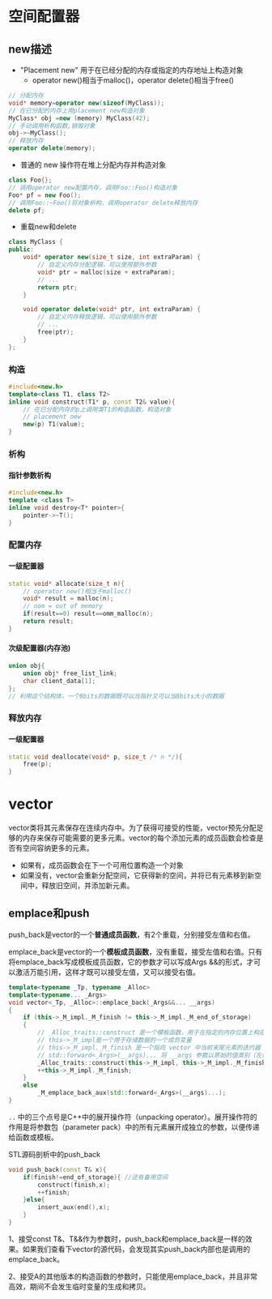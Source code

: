 # 空间配置器

## new描述

- "Placement new" 用于在已经分配的内存或指定的内存地址上构造对象
  - operator new()相当于malloc()，operator delete()相当于free()

```c++
// 分配内存
void* memory=operator new(sizeof(MyClass));
// 在已分配的内存上用placement new构造对象
MyClass* obj =new (memory) MyClass(42);
// 手动调用析构函数,销毁对象
obj->~MyClass();
// 释放内存
operator delete(memory);
```

- 普通的 new 操作符在堆上分配内存并构造对象

```c++
class Foo{};
// 调用operator new配置内存，调用Foo::Foo()构造对象
Foo* pf = new Foo();
// 调用Foo::~Foo()将对象析构，调用operator delete释放内存
delete pf;
```

- 重载new和delete

```c++
class MyClass {
public:
    void* operator new(size_t size, int extraParam) {
        // 自定义内存分配逻辑，可以使用额外参数
        void* ptr = malloc(size + extraParam);
        // ...
        return ptr;
    }

    void operator delete(void* ptr, int extraParam) {
        // 自定义内存释放逻辑，可以使用额外参数
        // ...
        free(ptr);
    }
};
```



### 构造

```c++
#include<new.h>
template<class T1, class T2>
inline void construct(T1* p, const T2& value){
    // 在已分配内存的p上调用类T1的构造函数，构造对象
    // placement new
    new(p) T1(value);
}
```

### 析构

#### 指针参数析构

```c++
#include<new.h>
template <class T>
inline void destroy<T* pointer>{
    pointer->~T();
}
```

### 配置内存

#### 一级配置器

```c++
static void* allocate(size_t n){
    // operator new()相当于malloc()
    void* result = malloc(n);
    // oom = out of memory
    if(result==0) result==omm_malloc(n);
    return result;
}
```

#### 次级配置器(内存池)

```c++
union obj{
	union obj* free_list_link;
    char client_data[1];
};
// 利用这个结构体，一个8bits的数据既可以当指针又可以当8bits大小的数据
```



### 释放内存

#### 一级配置器

```c++
static void deallocate(void* p, size_t /* n */){
    free(p);
}
```



# vector

vector类将其元素保存在连续内存中。为了获得可接受的性能，vector预先分配足够的内存来保存可能需要的更多元素。vector的每个添加元素的成员函数会检查是否有空间容纳更多的元素。

- 如果有，成员函数会在下一个可用位置构造一个对象
- 如果没有，vector会重新分配空间，它获得新的空间，并将已有元素移到新空间中，释放旧空间，并添加新元素。



## emplace和push

push_back是vector的一个**普通成员函数**，有2个重载，分别接受左值和右值。

emplace_back是vector的一个**模板成员函数**，没有重载，接受左值和右值。只有将emplace_back写成模板成员函数，它的参数才可以写成Args &&的形式，才可以激活万能引用，这样才既可以接受左值，又可以接受右值。

```c++
template<typename _Tp, typename _Alloc>
template<typename... _Args>
void vector<_Tp, _Alloc>::emplace_back(_Args&&... __args)
{
    if (this->_M_impl._M_finish != this->_M_impl._M_end_of_storage)
    {
        // _Alloc_traits::construct 是一个模板函数，用于在指定的内存位置上构造对象
        // this->_M_impl是一个用于存储数据的一个成员变量
        // this->_M_impl._M_finish 是一个指向 vector 中当前末尾元素的迭代器
        // std::forward<_Args>(__args)... 将 __args 参数以原始的值类别（左值或右值）转发给 construct 函数
        _Alloc_traits::construct(this->_M_impl, this->_M_impl._M_finish,std::forward<_Args>(__args)...);
        ++this->_M_impl._M_finish;
    }
    else
        _M_emplace_back_aux(std::forward<_Args>(__args)...);
}
```

`..` 中的三个点号是C++中的展开操作符（unpacking operator）。展开操作符的作用是将参数包（parameter pack）中的所有元素展开成独立的参数，以便传递给函数或模板。





STL源码剖析中的push_back

```c++
void push_back(const T& x){
    if(finish!=end_of_storage){ //还有备用空间
        construct(finish,x);
        ++finish;
    }else{
        insert_aux(end(),x);
    }
}
```







1、接受const T&、T&&作为参数时，push_back和emplace_back是一样的效果。如果我们查看下vector的源代码，会发现其实push_back内部也是调用的emplace_back。

2、接受A的其他版本的构造函数的参数时，只能使用emplace_back，并且非常高效，期间不会发生临时变量的生成和拷贝。